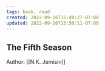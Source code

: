 ```yaml
---
tags: book, read
created: 2022-09-16T15:48:27-07:00
updated: 2022-09-16T15:50:11-07:00
---
```


<article class="hentry">
  <h1 class="entry-title">The Fifth Season</h1>
  <p>Author: <span class="author vcard"><span class="fn">[[N.K. Jemisin]]</span></span>
</article>